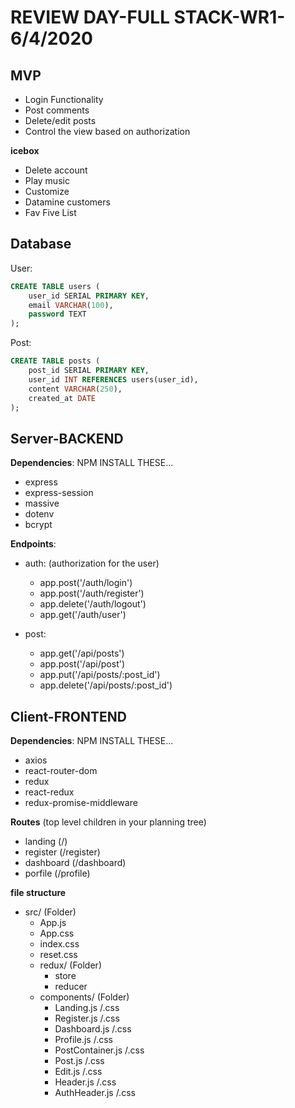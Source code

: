 # REVIEW DAY-FULL STACK-WR1-6/4/2020

## MVP
<ul>
    <li>Login Functionality</li>
    <li>Post comments</li>
    <li>Delete/edit posts</li>
    <li>Control the view based on authorization</li>
</ul>

**icebox**
<ul>
    <li>Delete account</li>
    <li>Play music</li>
    <li>Customize</li>
    <li>Datamine customers</li>
    <li>Fav Five List</li>
</ul> 

## Database
User:
```SQL
CREATE TABLE users (
    user_id SERIAL PRIMARY KEY,
    email VARCHAR(100),
    password TEXT
);
```

Post:
```SQL
CREATE TABLE posts (
    post_id SERIAL PRIMARY KEY,
    user_id INT REFERENCES users(user_id),
    content VARCHAR(250),
    created_at DATE
);
```
## Server-BACKEND
**Dependencies**:
NPM INSTALL THESE...
<ul> 
    <li>express</li>
    <li>express-session</li>
    <li>massive</li>
    <li>dotenv</li>
    <li>bcrypt</li>
</ul>

**Endpoints**:
- auth: (authorization for the user)
    - app.post('/auth/login')
    - app.post('/auth/register')
    - app.delete('/auth/logout')
    - app.get('/auth/user')

- post:
    - app.get('/api/posts')
    - app.post('/api/post')
    - app.put('/api/posts/:post_id')
    - app.delete('/api/posts/:post_id')

## Client-FRONTEND
**Dependencies**:
NPM INSTALL THESE...
<ul> 
    <li>axios</li>
    <li>react-router-dom</li>
    <li>redux</li>
    <li>react-redux</li>
    <li>redux-promise-middleware</li>
</ul>

**Routes** (top level children in your planning tree)
- landing (/)
- register (/register)
- dashboard (/dashboard)
- porfile (/profile)

**file structure**
- src/ (Folder)
    - App.js
    - App.css
    - index.css
    - reset.css
    - redux/ (Folder)
        - store
        - reducer
    - components/ (Folder)
        - Landing.js /.css
        - Register.js /.css
        - Dashboard.js /.css
        - Profile.js /.css
        - PostContainer.js /.css
        - Post.js /.css
        - Edit.js /.css
        - Header.js /.css
        - AuthHeader.js /.css